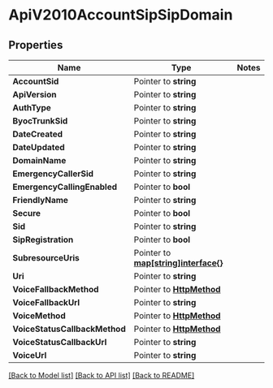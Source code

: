 # ApiV2010AccountSipSipDomain

## Properties
Name | Type | Notes
------------ | ------------- | -------------
**AccountSid** | Pointer to **string** | 
**ApiVersion** | Pointer to **string** | 
**AuthType** | Pointer to **string** | 
**ByocTrunkSid** | Pointer to **string** | 
**DateCreated** | Pointer to **string** | 
**DateUpdated** | Pointer to **string** | 
**DomainName** | Pointer to **string** | 
**EmergencyCallerSid** | Pointer to **string** | 
**EmergencyCallingEnabled** | Pointer to **bool** | 
**FriendlyName** | Pointer to **string** | 
**Secure** | Pointer to **bool** | 
**Sid** | Pointer to **string** | 
**SipRegistration** | Pointer to **bool** | 
**SubresourceUris** | Pointer to [**map[string]interface{}**](.md) | 
**Uri** | Pointer to **string** | 
**VoiceFallbackMethod** | Pointer to [**HttpMethod**](http_method.md) | 
**VoiceFallbackUrl** | Pointer to **string** | 
**VoiceMethod** | Pointer to [**HttpMethod**](http_method.md) | 
**VoiceStatusCallbackMethod** | Pointer to [**HttpMethod**](http_method.md) | 
**VoiceStatusCallbackUrl** | Pointer to **string** | 
**VoiceUrl** | Pointer to **string** | 

[[Back to Model list]](../README.md#documentation-for-models) [[Back to API list]](../README.md#documentation-for-api-endpoints) [[Back to README]](../README.md)


